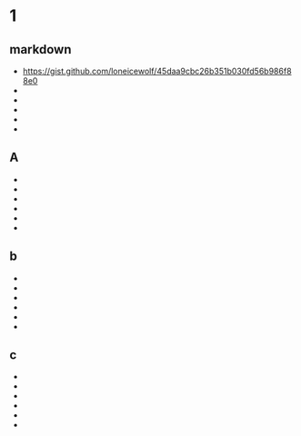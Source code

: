 # 1

## markdown
- https://gist.github.com/loneicewolf/45daa9cbc26b351b030fd56b986f88e0
- 
- 
- 
- 
- 



## A
- 
- 
- 
- 
- 
- 





## b
- 
- 
- 
- 
- 
- 





## c
- 
- 
- 
- 
- 
- 







